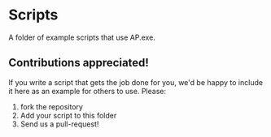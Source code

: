 # Scripts

A folder of example scripts that use AP.exe.

## Contributions appreciated!

If you write a script that gets the job done for you, we'd be happy to
include it here as an example for others to use. Please:

1. fork the repository
2. Add your script to this folder
3. Send us a pull-request!


